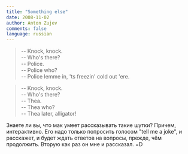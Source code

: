 ```yaml
---
title: "Something else"
date: 2008-11-02
author: Anton Zujev
comments: false
language: russian
---
```


> -- Knock, knock.  
-- Who's there?  
-- Police.  
-- Police who?  
-- Police lemme in, 'ts freezin' cold out 'ere.

> -- Knock, knock.  
-- Who's there?  
-- Thea.  
-- Thea who?  
-- Thea later, alligator!

Знаете ли вы, что мак умеет рассказывать такие шутки? Причем, интерактивно. Его надо только попросить голосом "tell me a joke", и расскажет, и будет ждать ответов на вопросы, прежде, чём продолжить. Вторую как раз он мне и рассказал. =D